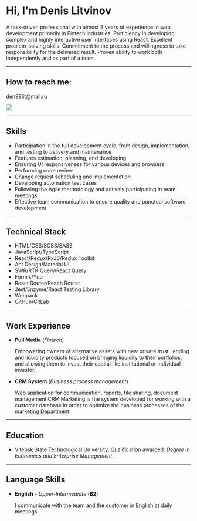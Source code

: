 # Hi, I'm Denis Litvinov

A task-driven professional with almost 3 years of experience 
in web development primarily in Fintech industries. 
Proficiency in developing complex and 
highly interactive user interfaces using React. 
Excellent problem-solving skills. 
Commitment to the process and willingness to
take responsibility for the delivered result. 
Proven ability to work both independently and as part of a team.

---

<p>
  <h2>How to reach me:</h2>
  <a href='mailto:den88lit@mail.ru'>den88lit@mail.ru</a>
</p>

<p align='left'>
  <a href="https://www.linkedin.com/in/denis-litvinov-202189205/">
    <img src="https://img.shields.io/badge/linkedin-%230077B5.svg?&style=for-the-badge&logo=linkedin&logoColor=white"/>
  </a>
</p>

---

## Skills
- Participation in the full development cycle, from design, implementation, and testing to delivery,and maintenance
- Features estimation, planning, and developing
- Ensuring UI responsiveness for various devices and browsers
- Performing code review
- Change request scheduling and implementation
- Developing automation test cases
- Following the Agile methodology and actively participating in team meetings
- Effective team communication to ensure quality and punctual software development

---

## Technical Stack
- HTML/CSS/SCSS/SASS
- JavaScript/TypeScript
- React/Redux/RxJS/Redux Toolkit
- Ant Design/Material UI
- SWR/RTK Query/React Query
- Formik/Yup
- React Router/Reach Router
- Jest/Enzyme/React Testing Library
- Webpack
- GitHub/GitLab

---

## Work Experience
- **Pull Media** (*Fintech*)

   Empowering owners of alternative assets with new
private trust, lending and liquidity products focused
on bringing liquidity to their portfolios, and allowing
them to invest their capital like institutional or
individual investor.
- **CRM System** (*Business process management*)
   
   Web application for communication, reports, file
sharing, document management.CRM Marketing is the system developed for working
with a customer database in order to optimize the
business processes of the marketing Department.

---

## Education
- Vitebsk State Technological University, Qualification awarded: *Degree in Economics and Enterprise Management*.

---

## Language Skills
- **English** - *Upper-Intermediate* (**B2**)
   
   I communicate with the team and the customer in English at daily meetings.
